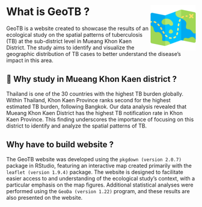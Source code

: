 
<!-- README.md is generated from README.Rmd. Please edit that file -->
<!-- badges: start -->
<!-- badges: end -->

# What is GeoTB ? <img src="https://raw.githubusercontent.com/Azz247/GeoTB/main/man/figures/treasure-map.png" align="right" alt="" width="120" />

GeoTB is a website created to showcase the results of an ecological
study on the spatial patterns of tuberculosis (TB) at the sub-district
level in Mueang Khon Kaen District. The study aims to identify and
visualize the geographic distribution of TB cases to better understand
the disease’s impact in this area.

## 📌 Why study in Mueang Khon Kaen district ?

Thailand is one of the 30 countries with the highest TB burden globally.
Within Thailand, Khon Kaen Province ranks second for the highest
estimated TB burden, following Bangkok. Our data analysis revealed that
Mueang Khon Kaen District has the highest TB notification rate in Khon
Kaen Province. This finding underscores the importance of focusing on
this district to identify and analyze the spatial patterns of TB.

## Why have to build website ?

The GeoTB website was developed using the `pkgdown (version 2.0.7)`
package in RStudio, featuring an interactive map created primarily with
the `leaflet (version 1.9.4)` package. The website is designed to
facilitate easier access to and understanding of the ecological study’s
context, with a particular emphasis on the map figures. Additional
statistical analyses were performed using the `GeoDa (version 1.22)`
program, and these results are also presented on the website.
